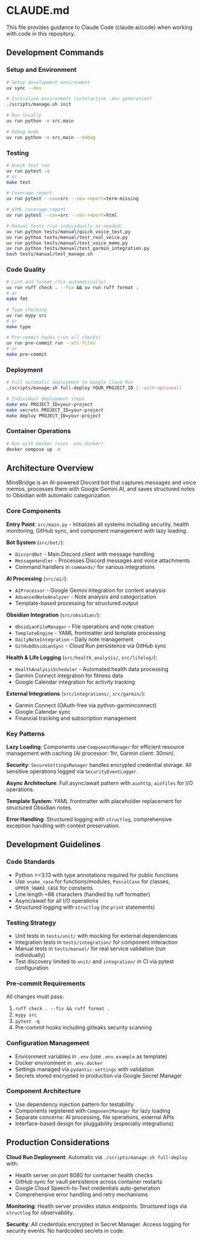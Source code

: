 # CLAUDE.md

This file provides guidance to Claude Code (claude.ai/code) when working with code in this repository.

## Development Commands

### Setup and Environment
```bash
# Setup development environment
uv sync --dev

# Initialize environment (interactive .env generation)
./scripts/manage.sh init

# Run locally
uv run python -m src.main

# Debug mode
uv run python -m src.main --debug
```

### Testing
```bash
# Quick test run
uv run pytest -q
# or
make test

# Coverage report
uv run pytest --cov=src --cov-report=term-missing

# HTML coverage report
uv run pytest --cov=src --cov-report=html

# Manual tests (run individually as needed)
uv run python tests/manual/quick_voice_test.py
uv run python tests/manual/test_real_voice.py
uv run python tests/manual/test_voice_memo.py
uv run python tests/manual/test_garmin_integration.py
bash tests/manual/test_manage.sh
```

### Code Quality
```bash
# Lint and format (fix automatically)
uv run ruff check . --fix && uv run ruff format .
# or
make fmt

# Type checking
uv run mypy src
# or
make type

# Pre-commit hooks (run all checks)
uv run pre-commit run --all-files
# or
make pre-commit
```

### Deployment
```bash
# Full automatic deployment to Google Cloud Run
./scripts/manage.sh full-deploy YOUR_PROJECT_ID [--with-optional]

# Individual deployment steps
make env PROJECT_ID=your-project
make secrets PROJECT_ID=your-project
make deploy PROJECT_ID=your-project
```

### Container Operations
```bash
# Run with Docker (uses .env.docker)
docker compose up -d
```

## Architecture Overview

MindBridge is an AI-powered Discord bot that captures messages and voice memos, processes them with Google Gemini AI, and saves structured notes to Obsidian with automatic categorization.

### Core Components

**Entry Point**: `src/main.py` - Initializes all systems including security, health monitoring, GitHub sync, and component management with lazy loading.

**Bot System** (`src/bot/`):
- `DiscordBot` - Main Discord client with message handling
- `MessageHandler` - Processes Discord messages and voice attachments
- Command handlers in `commands/` for various integrations

**AI Processing** (`src/ai/`):
- `AIProcessor` - Google Gemini integration for content analysis
- `AdvancedNoteAnalyzer` - Note analysis and categorization
- Template-based processing for structured output

**Obsidian Integration** (`src/obsidian/`):
- `ObsidianFileManager` - File operations and note creation
- `TemplateEngine` - YAML frontmatter and template processing
- `DailyNoteIntegration` - Daily note management
- `GitHubObsidianSync` - Cloud Run persistence via GitHub sync

**Health & Life Logging** (`src/health_analysis/`, `src/lifelog/`):
- `HealthAnalysisScheduler` - Automated health data processing
- Garmin Connect integration for fitness data
- Google Calendar integration for activity tracking

**External Integrations** (`src/integrations/`, `src/garmin/`):
- Garmin Connect (OAuth-free via python-garminconnect)
- Google Calendar sync
- Financial tracking and subscription management

### Key Patterns

**Lazy Loading**: Components use `ComponentManager` for efficient resource management with caching (AI processor: 1hr, Garmin client: 30min).

**Security**: `SecureSettingsManager` handles encrypted credential storage. All sensitive operations logged via `SecurityEventLogger`.

**Async Architecture**: Full async/await pattern with `aiohttp`, `aiofiles` for I/O operations.

**Template System**: YAML frontmatter with placeholder replacement for structured Obsidian notes.

**Error Handling**: Structured logging with `structlog`, comprehensive exception handling with context preservation.

## Development Guidelines

### Code Standards
- Python >=3.13 with type annotations required for public functions
- Use `snake_case` for functions/modules, `PascalCase` for classes, `UPPER_SNAKE_CASE` for constants
- Line length ~88 characters (handled by ruff formatter)
- Async/await for all I/O operations
- Structured logging with `structlog` (no `print` statements)

### Testing Strategy
- Unit tests in `tests/unit/` with mocking for external dependencies
- Integration tests in `tests/integration/` for component interaction
- Manual tests in `tests/manual/` for real service validation (run individually)
- Test discovery limited to `unit/` and `integration/` in CI via pytest configuration

### Pre-commit Requirements
All changes must pass:
1. `ruff check . --fix && ruff format .`
2. `mypy src`
3. `pytest -q`
4. Pre-commit hooks including gitleaks security scanning

### Configuration Management
- Environment variables in `.env` (use `.env.example` as template)
- Docker environment in `.env.docker`
- Settings managed via `pydantic-settings` with validation
- Secrets stored encrypted in production via Google Secret Manager

### Component Architecture
- Use dependency injection pattern for testability
- Components registered with `ComponentManager` for lazy loading
- Separate concerns: AI processing, file operations, external APIs
- Interface-based design for pluggability (especially integrations)

## Production Considerations

**Cloud Run Deployment**: Automatic via `./scripts/manage.sh full-deploy` with:
- Health server on port 8080 for container health checks
- GitHub sync for vault persistence across container restarts
- Google Cloud Speech-to-Text credentials auto-generation
- Comprehensive error handling and retry mechanisms

**Monitoring**: Health server provides status endpoints. Structured logs via `structlog` for observability.

**Security**: All credentials encrypted in Secret Manager. Access logging for security events. No hardcoded secrets in code.
